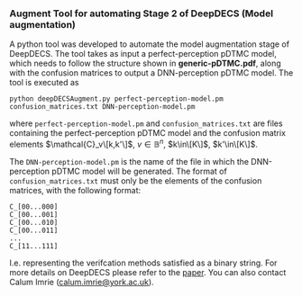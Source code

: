 ### Augment Tool for automating Stage 2 of DeepDECS (Model augmentation)

A python tool was developed to automate the model augmentation stage of DeepDECS. The tool takes as input a perfect-perception pDTMC model, which needs to follow the structure shown in **generic-pDTMC.pdf**, along with the confusion matrices to output a DNN-perception pDTMC model. The tool is executed as
```
python deepDECSAugment.py perfect-perception-model.pm confusion_matrices.txt DNN-perception-model.pm
```
where ```perfect-perception-model.pm``` and ```confusion_matrices.txt``` are files containing the perfect-perception pDTMC model and the confusion matrix elements $\mathcal{C}_v\[k,k'\]$, $v\in \mathbb{B}^n$, $k\in\[K\]$, $k'\in\[K\]$.

The ```DNN-perception-model.pm``` is the name of the file in which the DNN-perception pDTMC model will be generated. The format of ```confusion_matrices.txt``` must only be the elements of the confusion matrices, with the following format:

```
C_[00...000]
C_[00...001]
C_[00...010]
C_[00...011]
...
C_[11...111]
```

I.e. representing the verifcation methods satisfied as a binary string. For more details on DeepDECS please refer to the [paper](https://arxiv.org/abs/2202.03360). You can also contact Calum Imrie (calum.imrie@york.ac.uk). 
